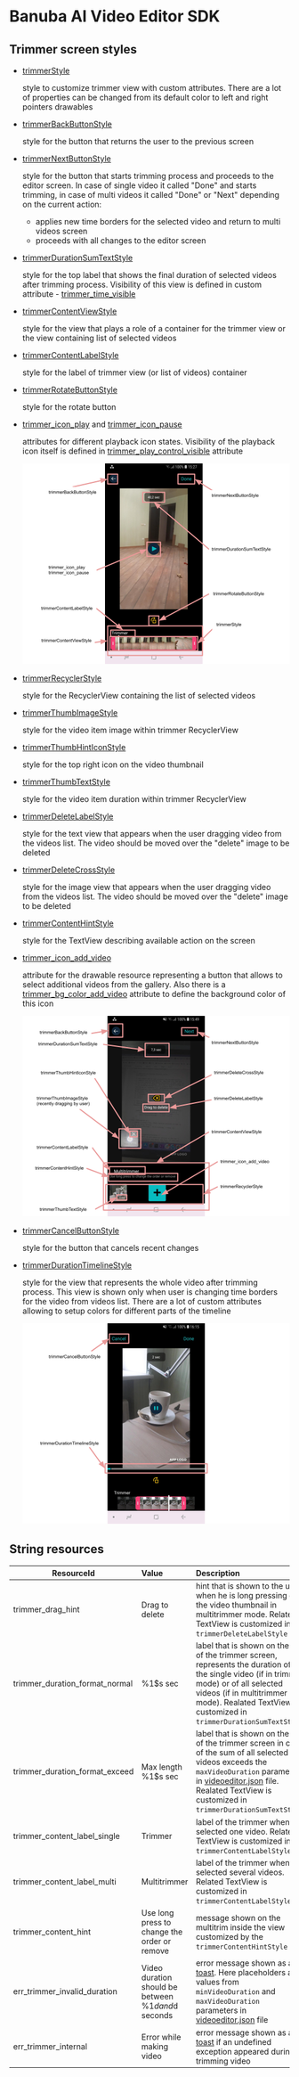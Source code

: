 # Banuba AI Video Editor SDK
## Trimmer screen styles

- [trimmerStyle](https://github.com/Banuba/ve-sdk-android-integration-sample/blob/1e37324dea76304e8e9205d463844ac5c8c199f7/app/src/main/res/values/themes.xml#L131)

    style to customize trimmer view with custom attributes. There are a lot of properties can be changed from its default color to left and right pointers drawables
- [trimmerBackButtonStyle](https://github.com/Banuba/ve-sdk-android-integration-sample/blob/1e37324dea76304e8e9205d463844ac5c8c199f7/app/src/main/res/values/themes.xml#L132)

    style for the button that returns the user to the previous screen
- [trimmerNextButtonStyle](https://github.com/Banuba/ve-sdk-android-integration-sample/blob/1e37324dea76304e8e9205d463844ac5c8c199f7/app/src/main/res/values/themes.xml#L133)

    style for the button that starts trimming process and proceeds to the editor screen. In case of single video it called "Done" and starts trimming, in case of multi videos it called "Done" or "Next" depending on the current action:
    - applies new time borders for the selected video and return to multi videos screen
    - proceeds with all changes to the editor screen
- [trimmerDurationSumTextStyle](https://github.com/Banuba/ve-sdk-android-integration-sample/blob/1e37324dea76304e8e9205d463844ac5c8c199f7/app/src/main/res/values/themes.xml#L134)

    style for the top label that shows the final duration of selected videos after trimming process. Visibility of this view is defined in custom attribute - [trimmer_time_visible](https://github.com/Banuba/ve-sdk-android-integration-sample/blob/1e37324dea76304e8e9205d463844ac5c8c199f7/app/src/main/res/values/themes.xml#L153)

- [trimmerContentViewStyle](https://github.com/Banuba/ve-sdk-android-integration-sample/blob/1e37324dea76304e8e9205d463844ac5c8c199f7/app/src/main/res/values/themes.xml#L135)

    style for the view that plays a role of a container for the trimmer view or the view containing list of selected videos

- [trimmerContentLabelStyle](https://github.com/Banuba/ve-sdk-android-integration-sample/blob/1e37324dea76304e8e9205d463844ac5c8c199f7/app/src/main/res/values/themes.xml#L136)

    style for the label of trimmer view (or list of videos) container

- [trimmerRotateButtonStyle](https://github.com/Banuba/ve-sdk-android-integration-sample/blob/1e37324dea76304e8e9205d463844ac5c8c199f7/app/src/main/res/values/themes.xml#L145)

    style for the rotate button

- [trimmer_icon_play](https://github.com/Banuba/ve-sdk-android-integration-sample/blob/1e37324dea76304e8e9205d463844ac5c8c199f7/app/src/main/res/values/themes.xml#L149) and [trimmer_icon_pause](https://github.com/Banuba/ve-sdk-android-integration-sample/blob/1e37324dea76304e8e9205d463844ac5c8c199f7/app/src/main/res/values/themes.xml#L150)

    attributes for different playback icon states. Visibility of the playback icon itself is defined in [trimmer_play_control_visible](https://github.com/Banuba/ve-sdk-android-integration-sample/blob/1e37324dea76304e8e9205d463844ac5c8c199f7/app/src/main/res/values/themes.xml#L148) attribute

    ![img](screenshots/trimmer1.png)
- [trimmerRecyclerStyle](https://github.com/Banuba/ve-sdk-android-integration-sample/blob/1e37324dea76304e8e9205d463844ac5c8c199f7/app/src/main/res/values/themes.xml#L137)

    style for the RecyclerView containing the list of selected videos

- [trimmerThumbImageStyle](https://github.com/Banuba/ve-sdk-android-integration-sample/blob/1e37324dea76304e8e9205d463844ac5c8c199f7/app/src/main/res/values/themes.xml#L138)

    style for the video item image within trimmer RecyclerView

- [trimmerThumbHintIconStyle](https://github.com/Banuba/ve-sdk-android-integration-sample/blob/1e37324dea76304e8e9205d463844ac5c8c199f7/app/src/main/res/values/themes.xml#L146)

    style for the top right icon on the video thumbnail

- [trimmerThumbTextStyle](https://github.com/Banuba/ve-sdk-android-integration-sample/blob/1e37324dea76304e8e9205d463844ac5c8c199f7/app/src/main/res/values/themes.xml#L139)

    style for the video item duration within trimmer RecyclerView

- [trimmerDeleteLabelStyle](https://github.com/Banuba/ve-sdk-android-integration-sample/blob/1e37324dea76304e8e9205d463844ac5c8c199f7/app/src/main/res/values/themes.xml#L140)

    style for the text view that appears when the user dragging video from the videos list. The video should be moved over the "delete" image to be deleted

- [trimmerDeleteCrossStyle](https://github.com/Banuba/ve-sdk-android-integration-sample/blob/1e37324dea76304e8e9205d463844ac5c8c199f7/app/src/main/res/values/themes.xml#L141)

    style for the image view that appears when the user dragging video from the videos list. The video should be moved over the "delete" image to be deleted 

- [trimmerContentHintStyle](https://github.com/Banuba/ve-sdk-android-integration-sample/blob/1e37324dea76304e8e9205d463844ac5c8c199f7/app/src/main/res/values/themes.xml#L144)

    style for the TextView describing available action on the screen

- [trimmer_icon_add_video](https://github.com/Banuba/ve-sdk-android-integration-sample/blob/1e37324dea76304e8e9205d463844ac5c8c199f7/app/src/main/res/values/themes.xml#L151)

    attribute for the drawable resource representing a button that allows to select additional videos from the gallery. Also there is a [trimmer_bg_color_add_video](https://github.com/Banuba/ve-sdk-android-integration-sample/blob/1e37324dea76304e8e9205d463844ac5c8c199f7/app/src/main/res/values/themes.xml#L152) attribute to define the background color of this icon

    ![img](screenshots/trimmer2.png)

- [trimmerCancelButtonStyle](https://github.com/Banuba/ve-sdk-android-integration-sample/blob/1e37324dea76304e8e9205d463844ac5c8c199f7/app/src/main/res/values/themes.xml#L142)

    style for the button that cancels recent changes

- [trimmerDurationTimelineStyle](https://github.com/Banuba/ve-sdk-android-integration-sample/blob/1e37324dea76304e8e9205d463844ac5c8c199f7/app/src/main/res/values/themes.xml#L143)

    style for the view that represents the whole video after trimming process. This view is shown only when user is changing time borders for the video from videos list. There are a lot of custom attributes allowing to setup colors for different parts of the timeline

    ![img](screenshots/trimmer3.png)


## String resources

| ResourceId        |      Value      |   Description |
| ------------- | :----------- | :------------- |
| trimmer_drag_hint | Drag to delete | hint that is shown to the user when he is long pressing on the video thumbnail in multitrimmer mode. Related TextView is customized in ```trimmerDeleteLabelStyle```
| trimmer_duration_format_normal | %1$s sec | label that is shown on the top of the trimmer screen, represents the duration of the single video (if in trimmer mode) or of all selected videos (if in multitrimmer mode). Realated TextView is customized in ```trimmerDurationSumTextStyle```
| trimmer_duration_format_exceed | Max length %1$s sec | label that is shown on the top of the trimmer screen in case of the sum of all selected videos exceeds the ```maxVideoDuration``` parameter in [videoeditor.json](https://github.com/Banuba/ve-sdk-android-integration-sample/blob/main/app/src/main/assets/videoeditor.json#L4) file. Realated TextView is customized in ```trimmerDurationSumTextStyle```
| trimmer_content_label_single | Trimmer | label of the trimmer when selected one video. Related TextView is customized in ```trimmerContentLabelStyle```
| trimmer_content_label_multi | Multitrimmer | label of the trimmer when selected several videos. Related TextView is customized in ```trimmerContentLabelStyle```
| trimmer_content_hint | Use long press to change the order or remove | message shown on the multitrim inside the view customized by the `trimmerContentHintStyle`
| err_trimmer_invalid_duration | Video duration should be between %1$d and %2$d seconds | error message shown as a [toast](alert_styles.md#L11). Here placeholders are values from ```minVideoDuration``` and ```maxVideoDuration``` parameters in [videoeditor.json](https://github.com/Banuba/ve-sdk-android-integration-sample/blob/main/app/src/main/assets/videoeditor.json#L3) file
| err_trimmer_internal | Error while making video | error message shown as a [toast](alert_styles.md#L11) if an undefined exception appeared during trimming video